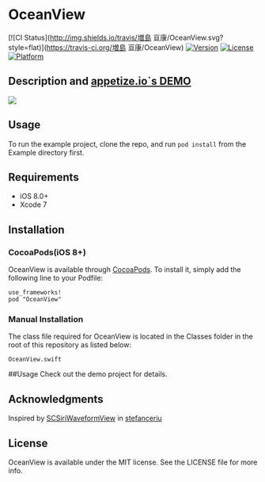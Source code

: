 # OceanView

[![CI Status](http://img.shields.io/travis/増島 亘康/OceanView.svg?style=flat)](https://travis-ci.org/増島 亘康/OceanView)
[![Version](https://img.shields.io/cocoapods/v/OceanView.svg?style=flat)](http://cocoapods.org/pods/OceanView)
[![License](https://img.shields.io/cocoapods/l/OceanView.svg?style=flat)](http://cocoapods.org/pods/OceanView)
[![Platform](https://img.shields.io/cocoapods/p/OceanView.svg?style=flat)](http://cocoapods.org/pods/OceanView)

## Description and [appetize.io`s DEMO](https://appetize.io/app/cqdybh3hfr8ev6uvevhaet0ju0)
![](https://github.com/shushutochako/OceanView/blob/master/ScreenShots/Screenshot.gif)
## Usage

To run the example project, clone the repo, and run `pod install` from the Example directory first.

## Requirements
- iOS 8.0+
- Xcode 7  

## Installation

### CocoaPods(iOS 8+)
OceanView is available through [CocoaPods](http://cocoapods.org). To install
it, simply add the following line to your Podfile:

```
use_frameworks!  
pod "OceanView"
```

### Manual Installation
The class file required for OceanView is located in the Classes folder in the root of this repository as listed below:
```
OceanView.swift
```

##Usage
Check out the demo project for details.

## Acknowledgments
Inspired by [SCSiriWaveformView](https://github.com/stefanceriu/SCSiriWaveformView) in [stefanceriu](https://github.com/stefanceriu)

## License

OceanView is available under the MIT license. See the LICENSE file for more info.
